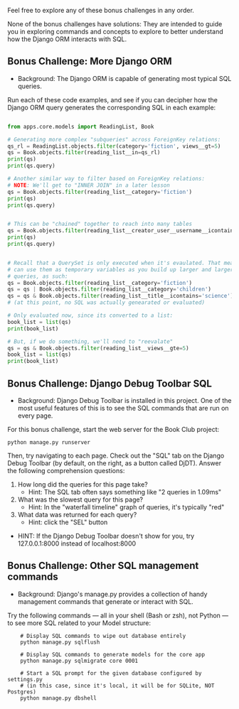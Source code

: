Feel free to explore any of these bonus challenges in any order.

None of the bonus challenges have solutions: They are intended to guide you in
exploring commands and concepts to explore to better understand how the Django
ORM interacts with SQL.



Bonus Challenge: More Django ORM
-----------------------------------------------

- Background: The Django ORM is capable of generating most typical SQL queries.

Run each of these code examples, and see if you can decipher how the Django ORM
query generates the corresponding SQL in each example:


```python

from apps.core.models import ReadingList, Book

# Generating more complex "subqueries" across ForeignKey relations:
qs_rl = ReadingList.objects.filter(category='fiction', views__gt=5)
qs = Book.objects.filter(reading_list__in=qs_rl)
print(qs)
print(qs.query)

# Another similar way to filter based on ForeignKey relations:
# NOTE: We'll get to "INNER JOIN" in a later lesson
qs = Book.objects.filter(reading_list__category='fiction')
print(qs)
print(qs.query)


# This can be "chained" together to reach into many tables
qs = Book.objects.filter(reading_list__creator_user__username__icontains='jane')
print(qs)
print(qs.query)


# Recall that a QuerySet is only executed when it's evaulated. That means you
# can use them as temporary variables as you build up larger and larger
# queries, as such:
qs = Book.objects.filter(reading_list__category='fiction')
qs = qs | Book.objects.filter(reading_list__category='children')
qs = qs & Book.objects.filter(reading_list__title__icontains='science')
# (at this point, no SQL was actually genearated or evaluated)

# Only evaluated now, since its converted to a list:
book_list = list(qs)
print(book_list)

# But, if we do something, we'll need to "reevalate"
qs = qs & Book.objects.filter(reading_list__views__gte=5)
book_list = list(qs)
print(book_list)
```


Bonus Challenge: Django Debug Toolbar SQL
-----------------------------------------------

- Background: Django Debug Toolbar is installed in this project. One of the
  most useful features of this is to see the SQL commands that are run on every
  page.

For this bonus challenge, start the web server for the Book Club project:

    python manage.py runserver

Then, try navigating to each page. Check out the "SQL" tab on the Django Debug
Toolbar (by default, on the right, as a button called DjDT). Answer the
following comprehension questions:

1. How long did the queries for this page take?
    - Hint: The SQL tab often says something like "2 queries in 1.09ms"
2. What was the slowest query for this page?
    - Hint: In the "waterfall timeline" graph of queries, it's typically "red"
3. What data was returned for each query?
    - Hint: click the "SEL" button


- HINT: If the Django Debug Toolbar doesn't show for you, try 127.0.0.1:8000
  instead of localhost:8000





Bonus Challenge: Other SQL management commands
-----------------------------------------------

- Background: Django's manage.py provides a collection of handy management
  commands that generate or interact with SQL.

Try the following commands — all in your shell (Bash or zsh), not Python — to see more SQL related
to your Model structure:


        # Display SQL commands to wipe out database entirely
        python manage.py sqlflush

        # Display SQL commands to generate models for the core app
        python manage.py sqlmigrate core 0001

        # Start a SQL prompt for the given database configured by settings.py
        # (in this case, since it's local, it will be for SQLite, NOT Postgres)
        python manage.py dbshell




